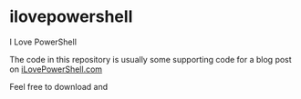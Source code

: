# ilovepowershell
I Love PowerShell


The code in this repository is usually some supporting code for a blog post on [iLovePowerShell.com](https://ilovepowershell.com)

Feel free to download and
